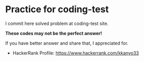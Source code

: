# Practice for coding-test

I commit here solved problem at coding-test site.

**These codes may not be the perfect answer!**

If you have better answer and share that, I appreciated for.

- HackerRank Profile: https://www.hackerrank.com/kkanyo33
